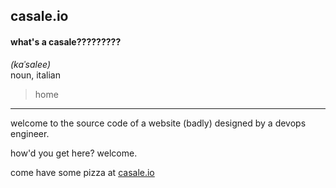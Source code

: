 ## casale.io

#### what's a casale?????????
*(kaˈsalee)*  
noun, italian
> home

---
welcome to the source code of a website
(badly) designed by a devops engineer.

how'd you get here? welcome.

come have some pizza at [casale.io](https://casale.io)
